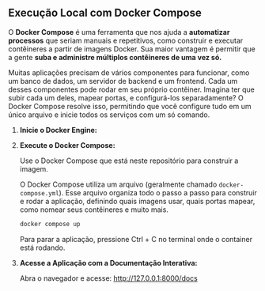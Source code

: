 ## Execução Local com Docker Compose

O **Docker Compose** é uma ferramenta que nos ajuda a **automatizar processos** que seriam manuais e repetitivos, como construir e executar contêineres a partir de imagens Docker. Sua maior vantagem é permitir que a gente **suba e administre múltiplos contêineres de uma vez só.**

Muitas aplicações precisam de vários componentes para funcionar, como um banco de dados, um servidor de backend e um frontend. Cada um desses componentes pode rodar em seu próprio contêiner. Imagina ter que subir cada um deles, mapear portas, e configurá-los separadamente? O Docker Compose resolve isso, permitindo que você configure tudo em um único arquivo e inicie todos os serviços com um só comando.

1. **Inicie o Docker Engine:**

2. **Execute o Docker Compose:**

   Use o Docker Compose que está neste repositório para construir a imagem.

   O Docker Compose utiliza um arquivo (geralmente chamado `docker-compose.yml`). Esse arquivo organiza todo o passo a passo para construir e rodar a aplicação,          definindo quais imagens usar, quais portas mapear, como nomear seus contêineres e muito mais.

    ```sh
    docker compose up
    ```

    Para parar a aplicação, pressione Ctrl + C no terminal onde o container está rodando.

3. **Acesse a Aplicação com a Documentação Interativa:**

   Abra o navegador e acesse: http://127.0.0.1:8000/docs
